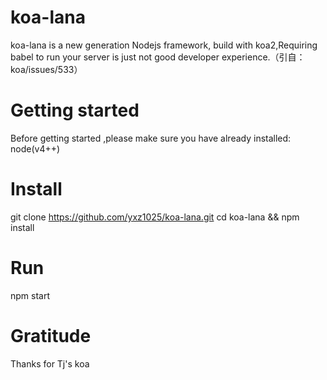 # koa-lana
koa-lana is a new generation Nodejs  framework, build with koa2,Requiring babel to run your server is just not good developer experience.（引自：koa/issues/533）

# Getting started
Before getting started ,please make sure you have already installed: node(v4++)

# Install
   git clone https://github.com/yxz1025/koa-lana.git
   cd koa-lana && npm install

# Run
npm start

# Gratitude
Thanks for Tj's koa


